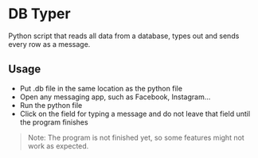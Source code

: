# DB Typer
Python script that reads all data from a database, types out and sends every row as a message.<br/>

## Usage
- Put .db file in the same location as the python file
- Open any messaging app, such as Facebook, Instagram...
- Run the python file
- Click on the field for typing a message and do not leave that field until the program finishes

> Note: The program is not finished yet, so some features might not work as expected.

